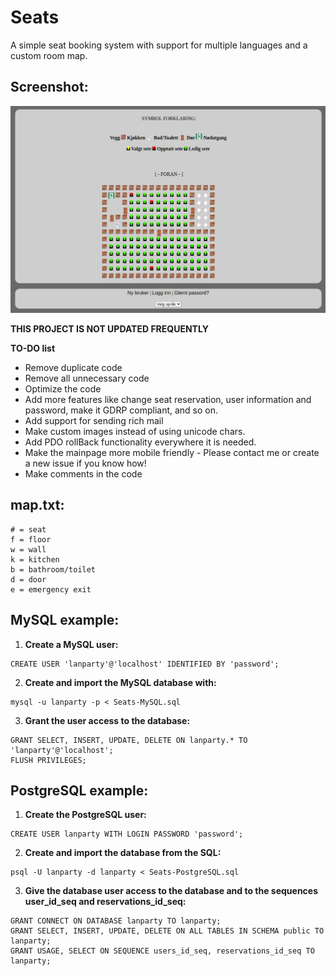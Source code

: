 # Seats
A simple seat booking system with support for multiple languages and a custom room map.

## Screenshot:
![Screenshot](https://github.com/frebergguru/Seats-pdo-intl/raw/main/Docs/Screenshot.png)

**THIS PROJECT IS NOT UPDATED FREQUENTLY**

**TO-DO list**
* Remove duplicate code
* Remove all unnecessary code
* Optimize the code
* Add more features like change seat reservation, user information and password, make it GDRP compliant, and so on.
* Add support for sending rich mail
* Make custom images instead of using unicode chars.
* Add PDO rollBack functionality everywhere it is needed.
* Make the mainpage more mobile friendly - Please contact me or create a new issue if you know how!
* Make comments in the code

## map.txt:
```
# = seat
f = floor
w = wall
k = kitchen
b = bathroom/toilet
d = door
e = emergency exit
```

## MySQL example:

1. **Create a MySQL user:**
```mysql
CREATE USER 'lanparty'@'localhost' IDENTIFIED BY 'password';
```

2. **Create and import the MySQL database with:**
```shell
mysql -u lanparty -p < Seats-MySQL.sql
```
3. **Grant the user access to the database:**
```mysql
GRANT SELECT, INSERT, UPDATE, DELETE ON lanparty.* TO 'lanparty'@'localhost';
FLUSH PRIVILEGES;
```

## PostgreSQL example:

1. **Create the PostgreSQL user:**
```pgsql
CREATE USER lanparty WITH LOGIN PASSWORD 'password';
```

2. **Create and import the database from the SQL:**
```shell
psql -U lanparty -d lanparty < Seats-PostgreSQL.sql
```

3. **Give the database user access to the database and to the sequences user_id_seq and reservations_id_seq:**
```pgsql
GRANT CONNECT ON DATABASE lanparty TO lanparty;
GRANT SELECT, INSERT, UPDATE, DELETE ON ALL TABLES IN SCHEMA public TO lanparty;
GRANT USAGE, SELECT ON SEQUENCE users_id_seq, reservations_id_seq TO lanparty;
```
